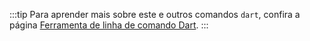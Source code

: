 <!-- ia-translate: true -->
:::tip
Para aprender mais sobre este e outros comandos `dart`,
confira a página [Ferramenta de linha de comando Dart](/tools/dart-tool).
:::
